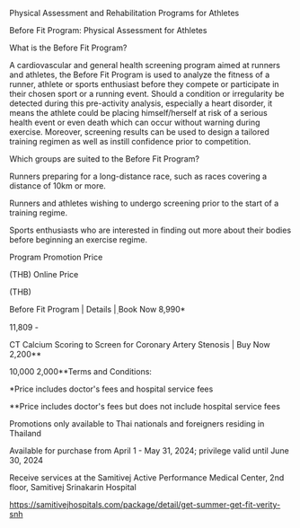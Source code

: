 Physical Assessment and Rehabilitation Programs for Athletes

Before Fit Program: Physical Assessment for Athletes

What is the Before Fit Program?

A cardiovascular and general health screening program aimed at runners
and athletes, the Before Fit Program is used to analyze the fitness of a
runner, athlete or sports enthusiast before they compete or participate
in their chosen sport or a running event. Should a condition or
irregularity be detected during this pre-activity analysis, especially a
heart disorder, it means the athlete could be placing himself/herself at
risk of a serious health event or even death which can occur without
warning during exercise. Moreover, screening results can be used to
design a tailored training regimen as well as instill confidence prior
to competition.

Which groups are suited to the Before Fit Program?

Runners preparing for a long-distance race, such as races covering a
distance of 10km or more.

Runners and athletes wishing to undergo screening prior to the start of
a training regime.

Sports enthusiasts who are interested in finding out more about their
bodies before beginning an exercise regime.

Program Promotion Price

(THB) Online Price

(THB)

Before Fit Program \| Details \| ฺBook Now 8,990\*

11,809 -

CT Calcium Scoring to Screen for Coronary Artery Stenosis \| Buy Now
2,200\*\*

10,000 2,000\*\*Terms and Conditions:

\*Price includes doctor's fees and hospital service fees

\*\*Price includes doctor's fees but does not include hospital service
fees

Promotions only available to Thai nationals and foreigners residing in
Thailand

Available for purchase from April 1 - May 31, 2024; privilege valid
until June 30, 2024

Receive services at the Samitivej Active Performance Medical Center, 2nd
floor, Samitivej Srinakarin Hospital

<https://samitivejhospitals.com/package/detail/get-summer-get-fit-verity-snh>
